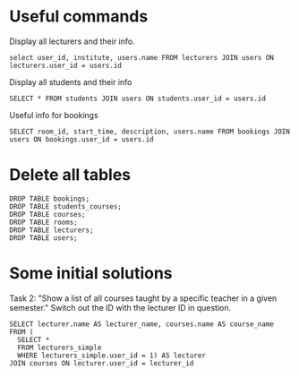 # Useful commands

Display all lecturers and their info.
```mysql
select user_id, institute, users.name FROM lecturers JOIN users ON lecturers.user_id = users.id
```


Display all students and their info
```mysql
SELECT * FROM students JOIN users ON students.user_id = users.id
```

Useful info for bookings
```mysql
SELECT room_id, start_time, description, users.name FROM bookings JOIN users ON bookings.user_id = users.id
```

# Delete all tables

```mysql
DROP TABLE bookings;
DROP TABLE students_courses;
DROP TABLE courses;
DROP TABLE rooms;
DROP TABLE lecturers;
DROP TABLE users;
```


# Some initial solutions

Task 2: "Show a list of all courses taught by a specific teacher in a given semester."
Switch out the ID with the lecturer ID in question.
```mysql
SELECT lecturer.name AS lecturer_name, courses.name AS course_name
FROM (
  SELECT * 
  FROM lecturers_simple 
  WHERE lecturers_simple.user_id = 1) AS lecturer
JOIN courses ON lecturer.user_id = lecturer_id
```